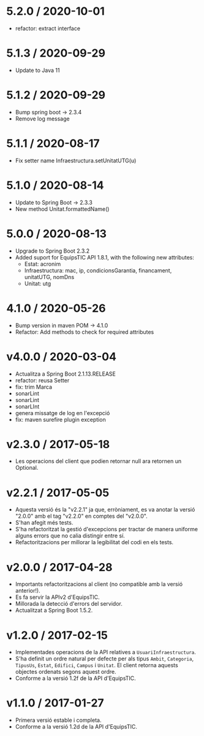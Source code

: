 
5.2.0 / 2020-10-01
==================

  * refactor: extract interface

5.1.3 / 2020-09-29
==================

  * Update to Java 11

5.1.2 / 2020-09-29
==================

  * Bump spring boot -> 2.3.4
  * Remove log message

5.1.1 / 2020-08-17
==================

  * Fix setter name Infraestructura.setUnitatUTG(u)

5.1.0 / 2020-08-14
==================

  * Update to Spring Boot -> 2.3.3
  * New method Unitat.formattedName()

5.0.0 / 2020-08-13
==================

  * Upgrade to Spring Boot 2.3.2
  * Added suport for EquipsTIC API 1.8.1, with the following new attributes:
    - Estat: acronim
    - Infraestructura: mac, ip, condicionsGarantia, financament, unitatUTG, nomDns
    - Unitat: utg

4.1.0 / 2020-05-26
==================

  * Bump version in maven POM -> 4.1.0
  * Refactor: Add methods to check for required attributes

v4.0.0 / 2020-03-04
===================

  * Actualitza a Spring Boot 2.1.13.RELEASE
  * refactor: reusa Setter
  * fix: trim Marca
  * sonarLint
  * sonarLint
  * sonarLInt
  * genera missatge de log en l'excepció
  * fix: maven surefire plugin exception

v2.3.0 / 2017-05-18
===================

* Les operacions del client que podien retornar null ara retornen un  Optional.

v2.2.1 / 2017-05-05
===================

* Aquesta versió és la "v2.2.1" ja que, erròniament, es va anotar
  la versió "2.0.0" amb el tag "v2.2.0" en comptes del "v2.0.0".
* S'han afegit més tests.
* S'ha refactoritzat la gestió d'excepcions per tractar de manera uniforme
  alguns errors que no calia distingir entre sí.
* Refactoritzacions per millorar la legibilitat del codi en els tests.

v2.0.0 / 2017-04-28
===================

* Importants refactoritzacions al client (no compatible amb la versió anterior!).
* Es fa servir la APIv2 d'EquipsTIC.
* Millorada la detecció d'errors del servidor.
* Actualitzat a Spring Boot 1.5.2.

v1.2.0 / 2017-02-15
===================

 * Implementades operacions de la API relatives a `UsuariInfraestructura`.
 * S'ha definit un ordre natural per defecte per als tipus `Ambit`, `Categoria`,
 `TipusUs`, `Estat`, `Edifici`, `Campus` i `Unitat`. El client retorna aquests objectes ordenats segons aquest ordre.
 * Conforme a la versió 1.2f de la API d'EquipsTIC.

v1.1.0 / 2017-01-27
==================

 * Primera versió estable i completa.
 * Conforme a la versió 1.2d de la API d'EquipsTIC.

